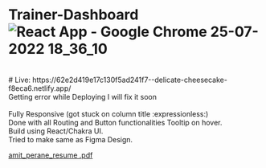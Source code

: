 # Trainer-Dashboard![React App - Google Chrome 25-07-2022 18_36_10](https://user-images.githubusercontent.com/58249832/181350266-9e3d9f1c-6b1e-4cfe-a2da-0cb945354aa6.png)
<br />
# Live: https://62e2d419e17c130f5ad241f7--delicate-cheesecake-f8eca6.netlify.app/    <br/>
Getting error while Deploying I will fix it soon<br />
<br />
Fully Responsive (got stuck on column title :expressionless:) <br />
Done with all Routing and Button functionalities Tooltip on hover. <br/>
Build using React/Chakra UI.<br />
Tried to make same as Figma Design.<br />

[amit_perane_resume .pdf](https://github.com/amit-2000/Trainer-Dashboard/files/9207743/amit_perane_resume.pdf)
